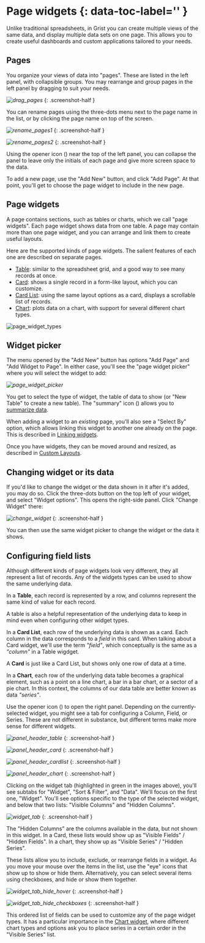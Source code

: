# Page widgets {: data-toc-label='' }

Unlike traditional spreadsheets, in Grist you can create multiple views of the same data, and
display multiple data sets on one page. This allows you to create useful dashboards and custom
applications tailored to your needs.

## Pages

You organize your views of data into "pages". These are listed in the left panel, with collapsible
groups. You may rearrange and group pages in the left panel by dragging to suit your needs.

*![drag_pages](images/drag_pages.png)*
{: .screenshot-half }

You can rename pages using the three-dots menu next to the page name in the list, or by clicking
the page name on top of the screen.

*![rename_pages1](images/rename_pages1.png)*
{: .screenshot-half }

*![rename_pages2](images/rename_pages2.png)*
{: .screenshot-half }

Using the opener icon (<span class="grist-icon" style="--icon: var(--icon-PanelLeft)"></span>)
near the top of the left panel, you can collapse the panel to leave only the initials of each page
and give more screen space to the data.

To add a new page, use the "Add New" button, and click "Add Page". At that point, you'll get to
choose the page widget to include in the new page.

## Page widgets

A page contains sections, such as tables or charts, which we call "page widgets". Each page widget
shows data from one table. A page may contain more than one page widget, and you can arrange and
link them to create useful layouts.

Here are the supported kinds of page widgets. The salient features of each one are described
on separate pages.

- [Table](widget-table.md): similar to the spreadsheet grid, and a good way to see many records at once.
- [Card](widget-card.md): shows a single record in a form-like layout, which you can customize.
- [Card List](widget-card.md): using the same layout options as a card, displays a scrollable list of records.
- [Chart](widget-chart.md): plots data on a chart, with support for several different chart types.

![page_widget_types](images/page_widget_types.png)



## Widget picker

The menu opened by the "Add New" button has options "Add Page" and "Add Widget to Page". In either
case, you'll see the "page widget picker" where you will select the widget to add:

*![page_widget_picker](images/page_widget_picker.png)*

You get to select the type of widget, the table of data to show (or "New Table" to create a new
table). The "summary" icon (<span class="grist-icon" style="--icon: var(--icon-Pivot)"></span>)
allows you to [summarize data](summary-tables.md).

When adding a widget to an _existing_ page, you'll also see a "Select By" option, which allows
linking this widget to another one already on the page. This is described in [Linking
widgets](linking-widgets.md).

Once you have widgets, they can be moved around and resized, as described in [Custom
Layouts](custom-layouts.md).

## Changing widget or its data

If you'd like to change the widget or the data shown in it after it's added, you may do so. Click
the three-dots button on the top left of your widget, and select "Widget options". This opens the
right-side panel. Click "Change Widget" there:

*![change_widget](images/change_widget.png)*
{: .screenshot-half }

You can then use the same widget picker to change the widget or the data it shows.



## Configuring field lists

Although different kinds of page widgets look very different, they all represent a list of
records. Any of the widgets types can be used to show the same underlying data.

In a **Table**, each record is represented by a row, and columns represent the same kind of value
for each record.

A table is also a helpful representation of the underlying data to keep in mind even
when configuring other widget types.

In a **Card List**, each row of the underlying data is shown as a card. Each column in the data
corresponds to a *field* in this card. When talking about a Card widget, we'll use the term
*"field"*, which conceptually is the same as a *"column"* in a Table wigdget.

A **Card** is just like a Card List, but shows only one row of data at a time.

In a **Chart**, each row of the underlying data table becomes a graphical element, such as a point
on a line chart, a bar in a bar chart, or a sector of a pie chart. In this context, the columns of
our data table are better known as data *"series"*.

Use the opener icon (<span class="grist-icon" style="--icon: var(--icon-PanelRight)"></span>) to
open the right panel. Depending on the currently-selected widget, you might see a tab for
configuring a Column, Field, or Series. These are not different in substance, but different terms
make more sense for different widgets.

*![panel_header_table](images/panel_header_table.png)*
{: .screenshot-half }

*![panel_header_card](images/panel_header_card.png)*
{: .screenshot-half }

*![panel_header_cardlist](images/panel_header_cardlist.png)*
{: .screenshot-half }

*![panel_header_chart](images/panel_header_chart.png)*
{: .screenshot-half }

Clicking on the widget tab (highlighted in green in the images above), you'll see subtabs for
"Widget", "Sort & Filter", and "Data". We'll focus on the first one, "Widget". You'll see options
specific to the type of the selected widget, and below that two lists: "Visible Columns" and
"Hidden Columns".

*![widget_tab](images/widget_tab.png)*
{: .screenshot-half }

The "Hidden Columns" are the columns available in the data, but not shown in this widget. In a
Card, these lists would show up as "Visible Fields" / "Hidden Fields". In a chart, they show up as
"Visible Series" / "Hidden Series".

These lists allow you to include, exclude, or rearrange fields in a widget. As you move your mouse
over the items in the list, use the "eye" icons that show up to show or hide them. Alternatively,
you can select several items using checkboxes, and hide or show them together.

*![widget_tab_hide_hover](images/widget_tab_hide_hover.png)*
{: .screenshot-half }

*![widget_tab_hide_checkboxes](images/widget_tab_hide_checkboxes.png)*
{: .screenshot-half }

This ordered list of fields can be used to customize any of the page widget types. It has a
particular importance in the [Chart widget](widget-chart.md), where different chart types and options ask you to
place series in a certain order in the "Visible Series" list.
